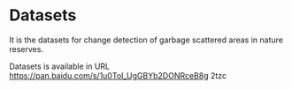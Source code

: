 # Datasets
It is the datasets for change detection of garbage scattered areas in nature reserves.

Datasets is available in URL https://pan.baidu.com/s/1u0ToI_UgGBYb2DONRceB8g  2tzc
